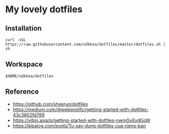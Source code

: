 My lovely dotfiles
=========================

Installation
--------------

```
curl -sSL https://raw.githubusercontent.com/ndkhoa/dotfiles/master/dotfiles.sh | sh
```

Workspace
--------------

```
$HOME/ndkhoa/dotfiles
```

Reference
--------------

* https://github.com/sheerun/dotfiles
* https://medium.com/@webprolific/getting-started-with-dotfiles-43c3602fd789
* https://viblo.asia/p/getting-started-with-dotfiles-nwmGyEydGoW
* https://kipalog.com/posts/Tu-xay-dung-dotfiles-cua-rieng-ban
